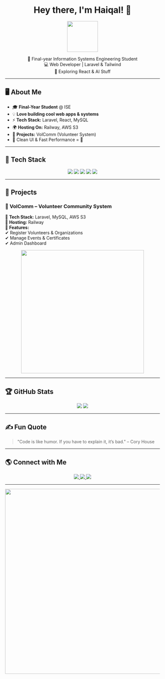 <!-- GitHub Profile README - Haiqal -->

<h1 align="center">Hey there, I'm Haiqal! 👋</h1>

<p align="center">
  <img src="https://media.giphy.com/media/hvRJCLFzcasrR4ia7z/giphy.gif" width="100">
</p>

<p align="center">
  🚀 Final-year Information Systems Engineering Student <br>
  💻 Web Developer | Laravel & Tailwind <br>
  🌱 Exploring React & AI Stuff <br>
</p>

---

## 🖥️ About Me

- 🎓 **Final-Year Student** @ ISE  
- 💡 **Love building cool web apps & systems**  
- ⚡ **Tech Stack:** Laravel, React, MySQL  
- 🌍 **Hosting On:** Railway, AWS S3  
- 📌 **Projects:** VolComm (Volunteer System)  
- 🎨 Clean UI & Fast Performance = 💖  

---

## 🚀 Tech Stack

<p align="center">
  <img src="https://img.shields.io/badge/Laravel-FF2D20?style=for-the-badge&logo=laravel&logoColor=white">
  <img src="https://img.shields.io/badge/PHP-777BB4?style=for-the-badge&logo=php&logoColor=white">
  <img src="https://img.shields.io/badge/MySQL-4479A1?style=for-the-badge&logo=mysql&logoColor=white">
  <img src="https://img.shields.io/badge/TailwindCSS-06B6D4?style=for-the-badge&logo=tailwindcss&logoColor=white">
  <img src="https://img.shields.io/badge/React-61DAFB?style=for-the-badge&logo=react&logoColor=white">
</p>

---

## 🎯 Projects

### 🚀 **VolComm** – Volunteer Community System  
📌 **Tech Stack:** Laravel, MySQL, AWS S3  
📌 **Hosting:** Railway  
📌 **Features:**  
✔ Register Volunteers & Organizations  
✔ Manage Events & Certificates  
✔ Admin Dashboard  

<p align="center">
  <img src="https://media.giphy.com/media/3o7aD2saalBwwftBIY/giphy.gif" width="400">
</p>

---

## 🏆 GitHub Stats

<p align="center">
  <img src="https://github-readme-stats.vercel.app/api?username=haicoool&show_icons=true&theme=radical">
  <img src="https://github-readme-streak-stats.herokuapp.com/?user=haicoool&theme=radical">
</p>

---

## ✍️ Fun Quote

> "Code is like humor. If you have to explain it, it’s bad." – Cory House  

---

## 🌎 Connect with Me

<p align="center">
  <a href="https://linkedin.com/in/haiqalizzee/">
    <img src="https://img.shields.io/badge/LinkedIn-0077B5?style=for-the-badge&logo=linkedin&logoColor=white">
  </a>
  <a href="mailto:haiqalizzee@example.com">
    <img src="https://img.shields.io/badge/Email-D14836?style=for-the-badge&logo=gmail&logoColor=white">
  </a>
  <a href="https://github.com/haicoool">
    <img src="https://img.shields.io/badge/GitHub-181717?style=for-the-badge&logo=github&logoColor=white">
  </a>
</p>

---

<p align="center">
  <img src="https://media.giphy.com/media/qgQUggAC3Pfv687qPC/giphy.gif" width="600">
</p>

